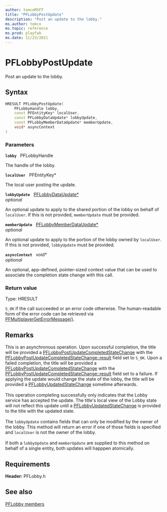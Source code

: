 ```yaml
---
author: tomcoMSFT
title: "PFLobbyPostUpdate"
description: "Post an update to the lobby."
ms.author: tomco
ms.topic: reference
ms.prod: playfab
ms.date: 11/23/2021
---
```


# PFLobbyPostUpdate  

Post an update to the lobby.  

## Syntax  
  
```cpp
HRESULT PFLobbyPostUpdate(  
    PFLobbyHandle lobby,  
    const PFEntityKey* localUser,  
    const PFLobbyDataUpdate* lobbyUpdate,  
    const PFLobbyMemberDataUpdate* memberUpdate,  
    void* asyncContext  
)  
```  
  
### Parameters  
  
**`lobby`** &nbsp; PFLobbyHandle  
  
The handle of the lobby.  
  
**`localUser`** &nbsp; PFEntityKey*  
  
The local user posting the update.  
  
**`lobbyUpdate`** &nbsp; [PFLobbyDataUpdate*](../structs/pflobbydataupdate.md)  
*optional*  
  
An optional update to apply to the shared portion of the lobby on behalf of `localUser`. If this is not provided, `memberUpdate` must be provided.  
  
**`memberUpdate`** &nbsp; [PFLobbyMemberDataUpdate*](../structs/pflobbymemberdataupdate.md)  
*optional*  
  
An optional update to apply to the portion of the lobby owned by `localUser`. If this is not provided, `lobbyUpdate` must be provided.  
  
**`asyncContext`** &nbsp; void*  
*optional*  
  
An optional, app-defined, pointer-sized context value that can be used to associate the completion state change with this call.  
  
  
### Return value
Type: HRESULT
  
```S_OK``` if the call succeeded or an error code otherwise. The human-readable form of the error code can be retrieved via [PFMultiplayerGetErrorMessage()](../../pfmultiplayer/functions/pfmultiplayergeterrormessage.md).
  
## Remarks  
  
This is an asynchronous operation. Upon successful completion, the title will be provided a [PFLobbyPostUpdateCompletedStateChange](../structs/pflobbypostupdatecompletedstatechange.md) with the [PFLobbyPostUpdateCompletedStateChange::result](../structs/pflobbypostupdatecompletedstatechange.md) field set to ```S_OK```. Upon a failed completion, the title will be provided a [PFLobbyPostUpdateCompletedStateChange](../structs/pflobbypostupdatecompletedstatechange.md) with the [PFLobbyPostUpdateCompletedStateChange::result](../structs/pflobbypostupdatecompletedstatechange.md) field set to a failure. If applying the update would change the state of the lobby, the title will be provided a [PFLobbyUpdatedStateChange](../structs/pflobbyupdatedstatechange.md) sometime afterwards. <br /><br /> This operation completing successfully only indicates that the Lobby service has accepted the update. The title's local view of the Lobby state will not reflect this update until a [PFLobbyUpdatedStateChange](../structs/pflobbyupdatedstatechange.md) is provided to the title with the updated state.   <br /><br /> The `lobbyUpdate` contains fields that can only be modified by the owner of the lobby. This method will return an error if one of those fields is specified and `localUser` is not the owner of the lobby.   <br /><br /> If both a `lobbyUpdate` and `memberUpdate` are supplied to this method on behalf of a single entity, both updates will happpen atomically.
  
## Requirements  
  
**Header:** PFLobby.h
  
## See also  
[PFLobby members](../pflobby_members.md)  

  
  
